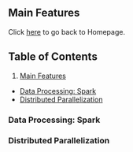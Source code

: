 ## Main Features

Click <a href="https://yanlitao.github.io/fastDP">here</a> to go back to Homepage.

## Table of Contents
1. [Main Features](#main-features)
  * [Data Processing: Spark](#data-processing-spark)
  * [Distributed Parallelization](#distributed-parallelization)

### Data Processing: Spark

### Distributed Parallelization
